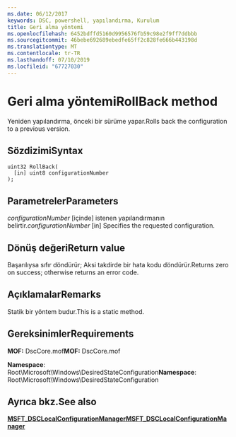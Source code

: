 ```yaml
---
ms.date: 06/12/2017
keywords: DSC, powershell, yapılandırma, Kurulum
title: Geri alma yöntemi
ms.openlocfilehash: 6452bdffd5160d9956576fb59c98e2f9ff7ddbbb
ms.sourcegitcommit: 46bebe692689ebedfe65ff2c828fe666b443198d
ms.translationtype: MT
ms.contentlocale: tr-TR
ms.lasthandoff: 07/10/2019
ms.locfileid: "67727030"
---
```

# <a name="rollback-method"></a><span data-ttu-id="d0fd6-103">Geri alma yöntemi</span><span class="sxs-lookup"><span data-stu-id="d0fd6-103">RollBack method</span></span>

<span data-ttu-id="d0fd6-104">Yeniden yapılandırma, önceki bir sürüme yapar.</span><span class="sxs-lookup"><span data-stu-id="d0fd6-104">Rolls back the configuration to a previous version.</span></span>

## <a name="syntax"></a><span data-ttu-id="d0fd6-105">Sözdizimi</span><span class="sxs-lookup"><span data-stu-id="d0fd6-105">Syntax</span></span>

```mof
uint32 RollBack(
  [in] uint8 configurationNumber
);
```

## <a name="parameters"></a><span data-ttu-id="d0fd6-106">Parametreler</span><span class="sxs-lookup"><span data-stu-id="d0fd6-106">Parameters</span></span>

<span data-ttu-id="d0fd6-107">*configurationNumber* \[içinde\] istenen yapılandırmanın belirtir.</span><span class="sxs-lookup"><span data-stu-id="d0fd6-107">*configurationNumber* \[in\] Specifies the requested configuration.</span></span>

## <a name="return-value"></a><span data-ttu-id="d0fd6-108">Dönüş değeri</span><span class="sxs-lookup"><span data-stu-id="d0fd6-108">Return value</span></span>

<span data-ttu-id="d0fd6-109">Başarılıysa sıfır döndürür; Aksi takdirde bir hata kodu döndürür.</span><span class="sxs-lookup"><span data-stu-id="d0fd6-109">Returns zero on success; otherwise returns an error code.</span></span>

## <a name="remarks"></a><span data-ttu-id="d0fd6-110">Açıklamalar</span><span class="sxs-lookup"><span data-stu-id="d0fd6-110">Remarks</span></span>

<span data-ttu-id="d0fd6-111">Statik bir yöntem budur.</span><span class="sxs-lookup"><span data-stu-id="d0fd6-111">This is a static method.</span></span>

## <a name="requirements"></a><span data-ttu-id="d0fd6-112">Gereksinimler</span><span class="sxs-lookup"><span data-stu-id="d0fd6-112">Requirements</span></span>

<span data-ttu-id="d0fd6-113">**MOF:** DscCore.mof</span><span class="sxs-lookup"><span data-stu-id="d0fd6-113">**MOF:** DscCore.mof</span></span>

<span data-ttu-id="d0fd6-114">**Namespace**: Root\Microsoft\Windows\DesiredStateConfiguration</span><span class="sxs-lookup"><span data-stu-id="d0fd6-114">**Namespace**: Root\Microsoft\Windows\DesiredStateConfiguration</span></span>

## <a name="see-also"></a><span data-ttu-id="d0fd6-115">Ayrıca bkz.</span><span class="sxs-lookup"><span data-stu-id="d0fd6-115">See also</span></span>

[<span data-ttu-id="d0fd6-116">**MSFT_DSCLocalConfigurationManager**</span><span class="sxs-lookup"><span data-stu-id="d0fd6-116">**MSFT_DSCLocalConfigurationManager**</span></span>](msft-dsclocalconfigurationmanager.md)
